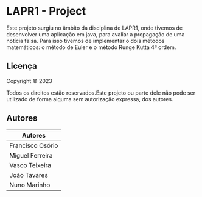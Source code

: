 # LAPR1 - Project

Este projeto surgiu no âmbito da disciplina de LAPR1, onde tivemos de desenvolver uma aplicação em java, para avaliar a propagação de uma notícia falsa. Para isso tivemos de implementar o dois métodos matemáticos: o método de Euler e o método Runge Kutta 4ª ordem.

## Licença
<p>Copyright © 2023</p>
<p>Todos os direitos estão reservados.Este projeto ou parte dele não pode ser utilizado de forma alguma sem autorização expressa, dos autores.</p>
  
## Autores 
| Autores  |
| ------------- | 
| Francisco Osório  | 
| Miguel Ferreira  |
| Vasco Teixeira  | 
| João Tavares  |
| Nuno Marinho  |


